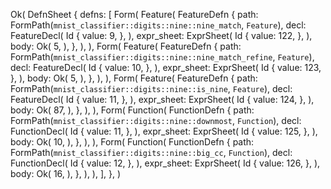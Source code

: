 Ok(
    DefnSheet {
        defns: [
            Form(
                Feature(
                    FeatureDefn {
                        path: FormPath(`mnist_classifier::digits::nine::nine_match`, `Feature`),
                        decl: FeatureDecl(
                            Id {
                                value: 9,
                            },
                        ),
                        expr_sheet: ExprSheet(
                            Id {
                                value: 122,
                            },
                        ),
                        body: Ok(
                            5,
                        ),
                    },
                ),
            ),
            Form(
                Feature(
                    FeatureDefn {
                        path: FormPath(`mnist_classifier::digits::nine::nine_match_refine`, `Feature`),
                        decl: FeatureDecl(
                            Id {
                                value: 10,
                            },
                        ),
                        expr_sheet: ExprSheet(
                            Id {
                                value: 123,
                            },
                        ),
                        body: Ok(
                            5,
                        ),
                    },
                ),
            ),
            Form(
                Feature(
                    FeatureDefn {
                        path: FormPath(`mnist_classifier::digits::nine::is_nine`, `Feature`),
                        decl: FeatureDecl(
                            Id {
                                value: 11,
                            },
                        ),
                        expr_sheet: ExprSheet(
                            Id {
                                value: 124,
                            },
                        ),
                        body: Ok(
                            87,
                        ),
                    },
                ),
            ),
            Form(
                Function(
                    FunctionDefn {
                        path: FormPath(`mnist_classifier::digits::nine::downmost`, `Function`),
                        decl: FunctionDecl(
                            Id {
                                value: 11,
                            },
                        ),
                        expr_sheet: ExprSheet(
                            Id {
                                value: 125,
                            },
                        ),
                        body: Ok(
                            10,
                        ),
                    },
                ),
            ),
            Form(
                Function(
                    FunctionDefn {
                        path: FormPath(`mnist_classifier::digits::nine::big_cc`, `Function`),
                        decl: FunctionDecl(
                            Id {
                                value: 12,
                            },
                        ),
                        expr_sheet: ExprSheet(
                            Id {
                                value: 126,
                            },
                        ),
                        body: Ok(
                            16,
                        ),
                    },
                ),
            ),
        ],
    },
)